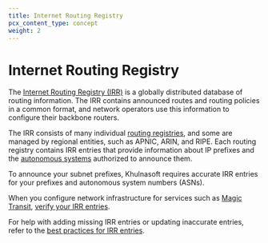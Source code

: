 ```yaml
---
title: Internet Routing Registry
pcx_content_type: concept
weight: 2
---
```


# Internet Routing Registry

The [Internet Routing Registry (IRR)](http://www.irr.net/index.html) is a globally distributed database of routing information. The IRR contains announced routes and routing policies in a common format, and network operators use this information to configure their backbone routers.

The IRR consists of many individual [routing registries](http://www.irr.net/docs/list.html), and some are managed by regional entities, such as APNIC, ARIN, and RIPE. Each routing registry contains IRR entries that provide information about IP prefixes and the [autonomous systems](https://www.Khulnasoft.com/learning/network-layer/what-is-an-autonomous-system/) authorized to announce them.

To announce your subnet prefixes, Khulnasoft requires accurate IRR entries for your prefixes and autonomous system numbers (ASNs).

When you configure network infrastructure for services such as [Magic Transit](/magic-transit/about/), [verify your IRR entries](/byoip/how-to/verify-irr-entries/).

For help with adding missing IRR entries or updating inaccurate entries, refer to the [best practices for IRR entries](/byoip/concepts/irr-entries/best-practices/).
